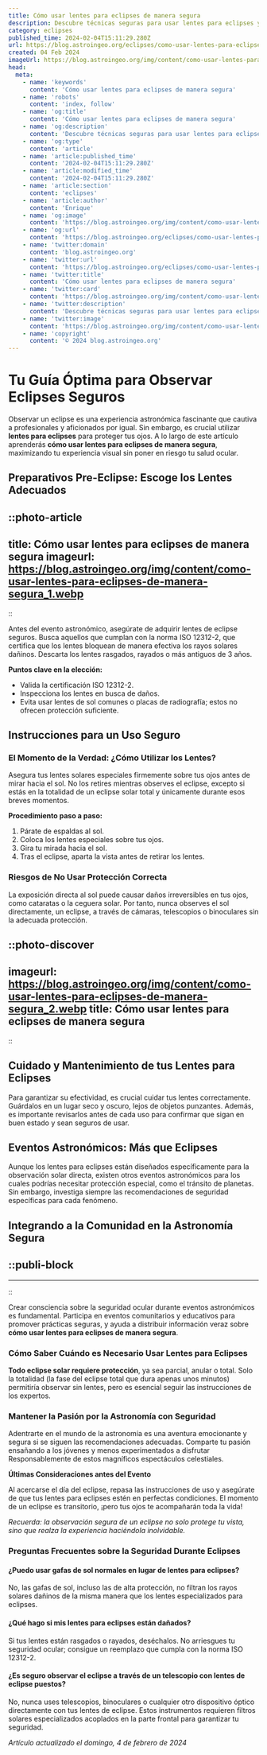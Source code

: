 ```yaml
---
title: Cómo usar lentes para eclipses de manera segura
description: Descubre técnicas seguras para usar lentes para eclipses y protege tus ojos mientras disfrutas del fenómeno astronómico con confianza.
category: eclipses
published_time: 2024-02-04T15:11:29.280Z
url: https://blog.astroingeo.org/eclipses/como-usar-lentes-para-eclipses-de-manera-segura
created: 04 Feb 2024
imageUrl: https://blog.astroingeo.org/img/content/como-usar-lentes-para-eclipses-de-manera-segura_1.webp
head:
  meta:
    - name: 'keywords'
      content: 'Cómo usar lentes para eclipses de manera segura'
    - name: 'robots'
      content: 'index, follow'
    - name: 'og:title'
      content: 'Cómo usar lentes para eclipses de manera segura'
    - name: 'og:description'
      content: 'Descubre técnicas seguras para usar lentes para eclipses y protege tus ojos mientras disfrutas del fenómeno astronómico con confianza.'
    - name: 'og:type'
      content: 'article'
    - name: 'article:published_time'
      content: '2024-02-04T15:11:29.280Z'
    - name: 'article:modified_time'
      content: '2024-02-04T15:11:29.280Z'
    - name: 'article:section'
      content: 'eclipses'
    - name: 'article:author'
      content: 'Enrique'
    - name: 'og:image'
      content: 'https://blog.astroingeo.org/img/content/como-usar-lentes-para-eclipses-de-manera-segura_1.webp'
    - name: 'og:url'
      content: 'https://blog.astroingeo.org/eclipses/como-usar-lentes-para-eclipses-de-manera-segura'
    - name: 'twitter:domain'
      content: 'blog.astroingeo.org'
    - name: 'twitter:url'
      content: 'https://blog.astroingeo.org/eclipses/como-usar-lentes-para-eclipses-de-manera-segura'
    - name: 'twitter:title'
      content: 'Cómo usar lentes para eclipses de manera segura'
    - name: 'twitter:card'
      content: 'https://blog.astroingeo.org/img/content/como-usar-lentes-para-eclipses-de-manera-segura_1.webp'
    - name: 'twitter:description'
      content: 'Descubre técnicas seguras para usar lentes para eclipses y protege tus ojos mientras disfrutas del fenómeno astronómico con confianza.'
    - name: 'twitter:image'
      content: 'https://blog.astroingeo.org/img/content/como-usar-lentes-para-eclipses-de-manera-segura_1.webp'
    - name: 'copyright'
      content: '© 2024 blog.astroingeo.org'
---
```

# Tu Guía Óptima para Observar Eclipses Seguros

Observar un eclipse es una experiencia astronómica fascinante que cautiva a profesionales y aficionados por igual. Sin embargo, es crucial utilizar **lentes para eclipses** para proteger tus ojos. A lo largo de este artículo aprenderás **cómo usar lentes para eclipses de manera segura**, maximizando tu experiencia visual sin poner en riesgo tu salud ocular.

## Preparativos Pre-Eclipse: Escoge los Lentes Adecuados


::photo-article
---
title: Cómo usar lentes para eclipses de manera segura
imageurl: https://blog.astroingeo.org/img/content/como-usar-lentes-para-eclipses-de-manera-segura_1.webp
---
::



Antes del evento astronómico, asegúrate de adquirir lentes de eclipse seguros. Busca aquellos que cumplan con la norma ISO 12312-2, que certifica que los lentes bloquean de manera efectiva los rayos solares dañinos. Descarta los lentes rasgados, rayados o más antiguos de 3 años.

**Puntos clave en la elección:**

- Valida la certificación ISO 12312-2.
- Inspecciona los lentes en busca de daños.
- Evita usar lentes de sol comunes o placas de radiografía; estos no ofrecen protección suficiente.

## Instrucciones para un Uso Seguro

### El Momento de la Verdad: ¿Cómo Utilizar los Lentes?

Asegura tus lentes solares especiales firmemente sobre tus ojos antes de mirar hacia el sol. No los retires mientras observes el eclipse, excepto si estás en la totalidad de un eclipse solar total y únicamente durante esos breves momentos.

**Procedimiento paso a paso:**

1. Párate de espaldas al sol.
2. Coloca los lentes especiales sobre tus ojos.
3. Gira tu mirada hacia el sol.
4. Tras el eclipse, aparta la vista antes de retirar los lentes.

### Riesgos de No Usar Protección Correcta

La exposición directa al sol puede causar daños irreversibles en tus ojos, como cataratas o la ceguera solar. Por tanto, nunca observes el sol directamente, un eclipse, a través de cámaras, telescopios o binoculares sin la adecuada protección.


::photo-discover
---
imageurl: https://blog.astroingeo.org/img/content/como-usar-lentes-para-eclipses-de-manera-segura_2.webp
title: Cómo usar lentes para eclipses de manera segura
---
::



## Cuidado y Mantenimiento de tus Lentes para Eclipses

Para garantizar su efectividad, es crucial cuidar tus lentes correctamente. Guárdalos en un lugar seco y oscuro, lejos de objetos punzantes. Además, es importante revisarlos antes de cada uso para confirmar que sigan en buen estado y sean seguros de usar.

## Eventos Astronómicos: Más que Eclipses

Aunque los lentes para eclipses están diseñados específicamente para la observación solar directa, existen otros eventos astronómicos para los cuales podrías necesitar protección especial, como el tránsito de planetas. Sin embargo, investiga siempre las recomendaciones de seguridad específicas para cada fenómeno.

## Integrando a la Comunidad en la Astronomía Segura


  ::publi-block
  ---
  ---
  ::
  
  

Crear consciencia sobre la seguridad ocular durante eventos astronómicos es fundamental. Participa en eventos comunitarios y educativos para promover prácticas seguras, y ayuda a distribuir información veraz sobre **cómo usar lentes para eclipses de manera segura**.

### Cómo Saber Cuándo es Necesario Usar Lentes para Eclipses

**Todo eclipse solar requiere protección**, ya sea parcial, anular o total. Solo la totalidad (la fase del eclipse total que dura apenas unos minutos) permitiría observar sin lentes, pero es esencial seguir las instrucciones de los expertos.

### Mantener la Pasión por la Astronomía con Seguridad

Adentrarte en el mundo de la astronomía es una aventura emocionante y segura si se siguen las recomendaciones adecuadas. Comparte tu pasión ensañando a los jóvenes y menos experimentados a disfrutar Responsablemente de estos magníficos espectáculos celestiales.

**Últimas Consideraciones antes del Evento**

Al acercarse el día del eclipse, repasa las instrucciones de uso y asegúrate de que tus lentes para eclipses estén en perfectas condiciones. El momento de un eclipse es transitorio, ¡pero tus ojos te acompañarán toda la vida!

*Recuerda: la observación segura de un eclipse no solo protege tu vista, sino que realza la experiencia haciéndola inolvidable.*

### Preguntas Frecuentes sobre la Seguridad Durante Eclipses

#### ¿Puedo usar gafas de sol normales en lugar de lentes para eclipses?

No, las gafas de sol, incluso las de alta protección, no filtran los rayos solares dañinos de la misma manera que los lentes especializados para eclipses.

#### ¿Qué hago si mis lentes para eclipses están dañados?

Si tus lentes están rasgados o rayados, deséchalos. No arriesgues tu seguridad ocular; consigue un reemplazo que cumpla con la norma ISO 12312-2.

#### ¿Es seguro observar el eclipse a través de un telescopio con lentes de eclipse puestos?

No, nunca uses telescopios, binoculares o cualquier otro dispositivo óptico directamente con tus lentes de eclipse. Estos instrumentos requieren filtros solares especializados acoplados en la parte frontal para garantizar tu seguridad.

_Artículo actualizado el domingo, 4 de febrero de 2024_